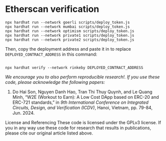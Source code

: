# Etherscan verification

```shell
npx hardhat run --network goerli scripts/deploy_token.js
npx hardhat run --network mumbai scripts/deploy_token.js
npx hardhat run --network optimism scripts/deploy_token.js
npx hardhat run --network private1 scripts/deploy_token.js
npx hardhat run --network private2 scripts/deploy_token.js

```

Then, copy the deployment address and paste it in to replace `DEPLOYED_CONTRACT_ADDRESS` in this command:

```shell

npx hardhat verify --network rinkeby DEPLOYED_CONTRACT_ADDRESS
```

*We encourage you to also perform reproducible research!. If you use these code, please acknowledge the following papers:*

1. Do Hai Son, Nguyen Danh Hao, Tran Thi Thuy Quynh, and Le Quang Minh, “W2E (Workout to Earn): A Low Cost DApp based on ERC-20 and ERC-721 standards,”  in *9th International Conference on Integrated Circuits, Design, and Verification (ICDV)*, Hanoi, Vietnam, pp. 79-84, Jun. 2024.

License and Referencing
These code is licensed under the GPLv3 license. If you in any way use these code for research that results in publications, please cite our original article listed above.
